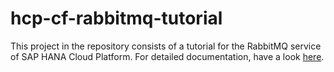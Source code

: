 # hcp-cf-rabbitmq-tutorial
This project in the repository consists of a tutorial for the RabbitMQ service of SAP HANA Cloud Platform. For detailed documentation, have a look [here](https://uacp2.hana.ondemand.com/viewer/#/hcp_cf/65ede018945e47e79edaa7aff3dd3c4d.html).
